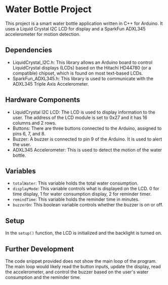 # Water Bottle Project

This project is a smart water bottle application written in C++ for Arduino. It uses a Liquid Crystal I2C LCD for display and a SparkFun ADXL345 accelerometer for motion detection.

## Dependencies

- LiquidCrystal_I2C.h: This library allows an Arduino board to control LiquidCrystal displays (LCDs) based on the Hitachi HD44780 (or a compatible) chipset, which is found on most text-based LCDs.
- SparkFun_ADXL345.h: This library is used to communicate with the ADXL345 Triple Axis Accelerometer.

## Hardware Components

- LiquidCrystal I2C LCD: The LCD is used to display information to the user. The address of the LCD module is set to 0x27 and it has 16 columns and 2 rows.
- Buttons: There are three buttons connected to the Arduino, assigned to pins 6, 7, and 8.
- Buzzer: A buzzer is connected to pin 9 of the Arduino. It is used to alert the user.
- ADXL345 Accelerometer: This is used to detect the motion of the water bottle.

## Variables

- `totalWater`: This variable holds the total water consumption.
- `displayMode`: This variable controls what is displayed on the LCD. 0 for time display, 1 for water consumption display, 2 for reminder timer.
- `remindTime`: This variable holds the reminder time in minutes.
- `buzzerOn`: This boolean variable controls whether the buzzer is on or off.

## Setup

In the `setup()` function, the LCD is initialized and the backlight is turned on.

## Further Development

The code snippet provided does not show the main loop of the program. The main loop would likely read the button inputs, update the display, read the accelerometer, and control the buzzer based on the user's water consumption and the reminder time.
